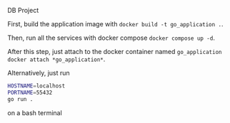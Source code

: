 DB Project

First, build the application image with `docker build -t go_application .`.

Then, run all the services with docker compose `docker compose up -d`.

After this step, just attach to the docker container named `go_application`
`docker attach *go_application*`.

Alternatively, just run 
```bash
HOSTNAME=localhost 
PORTNAME=55432
go run .
``` 
on a bash terminal